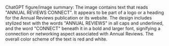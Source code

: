 ChatGPT figure/image summary: The image contains text that reads "ANNUAL REVIEWS CONNECT". It appears to be part of a logo or a heading for the Annual Reviews publication or its website. The design includes stylized text with the words "ANNUAL REVIEWS" in all caps and underlined, and the word "CONNECT" beneath it in a bold and larger font, signifying a connection or networking aspect associated with Annual Reviews. The overall color scheme of the text is red and white.
